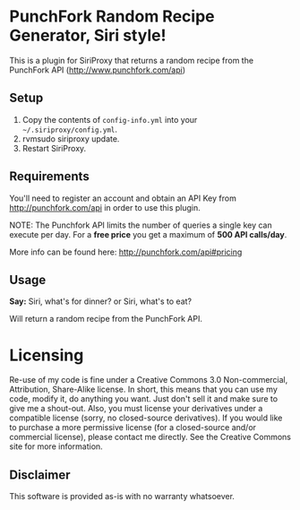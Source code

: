 PunchFork Random Recipe Generator, Siri style!
==============================================

This is a plugin for SiriProxy that returns a random recipe from the PunchFork API (http://www.punchfork.com/api)

Setup
-----

1. Copy the contents of `config-info.yml` into your `~/.siriproxy/config.yml`.
2. rvmsudo siriproxy update.
3. Restart SiriProxy.

Requirements
------------

You'll need to register an account and obtain an API Key from http://punchfork.com/api in order to use this plugin.

NOTE: The Punchfork API limits the number of queries a single key can execute per day. For a **free price** you get a maximum of **500 API calls/day**.

More info can be found here: http://punchfork.com/api#pricing

Usage
-----

**Say:** Siri, what's for dinner? or Siri, what's to eat?

Will return a random recipe from the PunchFork API.

Licensing
=========

Re-use of my code is fine under a Creative Commons 3.0 Non-commercial, Attribution, Share-Alike license. In short, this means that you can use my code, modify it, do anything you want. Just don't sell it and make sure to give me a shout-out. Also, you must license your derivatives under a compatible license (sorry, no closed-source derivatives). If you would like to purchase a more permissive license (for a closed-source and/or commercial license), please contact me directly. See the Creative Commons site for more information.

Disclaimer
----------

This software is provided as-is with no warranty whatsoever.